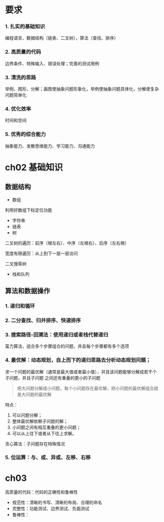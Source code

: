 # 要求
### 1. 扎实的基础知识

编程语言、数据结构（链表、二叉树），算法（查找、排序）

### 2. 高质量的代码

边界条件、特殊输入、错误处理；完善的测试用例

### 3. 清洗的思路

举例、图形、分解；画图使抽象问题形象化，举例使抽象问题具体化，分解使复杂问题简单化

### 4. 优化效率
时间和空间

### 5. 优秀的综合能力
抽象能力、发散思维能力、学习能力、沟通能力

# ch02 基础知识

## 数据结构
- 数组

利用好数组下标定位功能

- 字符串
- 链表
- 树

二叉树的遍历：前序（根左右）、中序（左根右）、后序（左右根）

宽度有限遍历：从上到下一层一层访问

二叉搜索树

- 栈和队列

## 算法和数据操作
### 1. 递归和循环

### 2. 二分查找、归并排序、快速排序

### 3. 搜索路径-回溯法：使用递归或者栈代替递归
蛮力算法，适合多个步骤组合的问题，并且每个步骤都有多个选项

### 4. 最优解：动态规划，自上而下的递归思路去分析动态规划问题；
求一个问题的最优解（通常是最大值或者最小值），并且该问题能够分解成若干个子问题，并且子问题
之间还有重叠的更小的子问题

> 把大问题分解成小问题，每个小问题存在最优解，把小问题的最优解组合就是大问题的最优解

特点：
1. 可以问题分解；
2. 整体最优解依赖子问题的解；
3. 小问题之间有相互重叠的更小问题；
4. 可以从上往下或者从下往上求解。

贪心算法：子问题存在特殊情况

### 5. 位运算：与、或、异或、左移、右移

# ch03
高质量的代码：代码的正确性和鲁棒性
- 规范性：清晰的书写、清晰的布局、合理的命名
- 完整性：功能测试、边界测试、负面测试
- 鲁棒性：